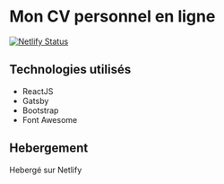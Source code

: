 # Mon CV personnel en ligne

[![Netlify Status](https://api.netlify.com/api/v1/badges/7813265f-59de-4bbb-84e5-2e5ad6d7e6e6/deploy-status)](https://app.netlify.com/sites/alexandreverhoye/deploys)

## Technologies utilisés

* ReactJS
* Gatsby
* Bootstrap
* Font Awesome

## Hebergement

Hebergé sur Netlify

